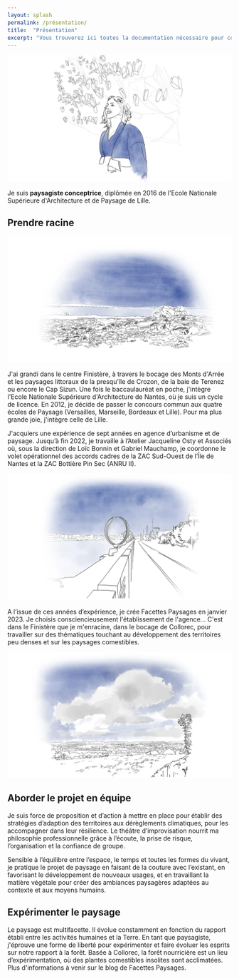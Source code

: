```yaml
---
layout: splash
permalink: /présentation/
title:  "Présentation"
excerpt: "Vous trouverez ici toutes la documentation nécessaire pour connaître le projet."
---
```



![Juliette Ols](/assets/images/FP.webp)

Je suis <b>paysagiste conceptrice</b>, diplômée en 2016 de l'Ecole Nationale Supérieure d'Architecture et de Paysage de Lille.


## Prendre racine

![La baie de Terenez](/assets/images/FP0.webp)

J'ai grandi dans le centre Finistère, à travers le bocage des Monts d'Arrée et les paysages littoraux de la presqu'île de Crozon, de la baie de Terenez ou encore le Cap Sizun.
Une fois le baccaulauréat en poche, j'intègre l'Ecole Nationale Supérieure d'Architecture de Nantes, où je suis un cycle de licence.
En 2012, je décide de passer le concours commun aux quatre écoles de Paysage (Versailles, Marseille, Bordeaux et Lille). Pour ma plus grande joie, j'intègre celle de Lille.

J'acquiers une expérience de sept années en agence d’urbanisme et de paysage. Jusqu’à fin 2022, je travaille à l’Atelier Jacqueline Osty et Associés où, sous la direction de Loïc Bonnin et Gabriel Mauchamp, je coordonne le volet opérationnel des accords cadres de la ZAC Sud-Ouest de l’Île de Nantes et la ZAC Bottière Pin Sec (ANRU II).

![Le quai des Antilles](/assets/images/FP2.webp)

A l’issue de ces années d’expérience, je crée Facettes Paysages en janvier 2023. Je choisis consciencieusement l'établissement de l'agence...
C'est dans le Finistère que je m'enracine, dans le bocage de Collorec, pour travailler sur des thématiques touchant au développement des territoires peu denses et sur les paysages comestibles.

![Le bocage de Collorec](/assets/images/FP1.webp)

## Aborder le projet en équipe

Je suis force de proposition et d’action à mettre en place pour établir des stratégies d’adaption des territoires aux dérèglements climatiques, pour les accompagner dans leur résilience.
Le théâtre d’improvisation nourrit ma philosophie professionnelle grâce à l’écoute, la prise de risque, l’organisation et la confiance de groupe.

Sensible à l’équilibre entre l’espace, le temps et toutes les formes du vivant, je pratique le projet de paysage en faisant de la couture avec l’existant, en favorisant le développement de nouveaux usages, et en travaillant la matière végétale pour créer des ambiances paysagères adaptées au contexte et aux moyens humains.

## Expérimenter le paysage

Le paysage est multifacette. Il évolue constamment en fonction du rapport établi entre les activités humaines et la Terre. En tant que paysagiste, j'éprouve une forme de liberté pour expérimenter et faire évoluer les esprits sur notre rapport à la forêt. Basée à Collorec, la forêt nourricière est un lieu d’expérimentation, où des plantes comestibles insolites sont acclimatées.
Plus d'informations à venir sur le blog de Facettes Paysages.



